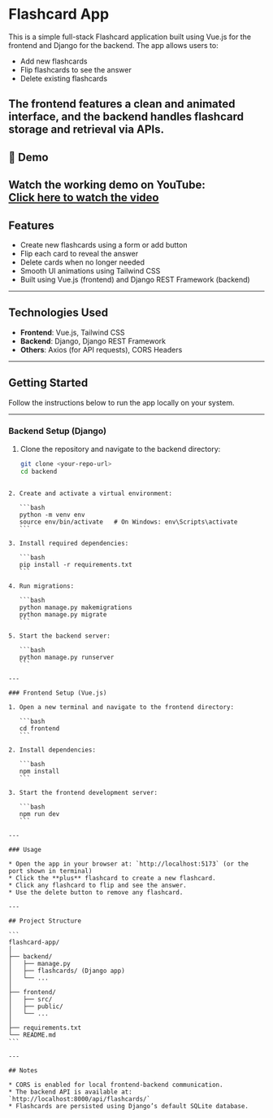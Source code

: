 # Flashcard App

This is a simple full-stack Flashcard application built using Vue.js for the frontend and Django for the backend. The app allows users to:

- Add new flashcards
- Flip flashcards to see the answer
- Delete existing flashcards

The frontend features a clean and animated interface, and the backend handles flashcard storage and retrieval via APIs.
---

## 🔗 Demo

Watch the working demo on YouTube:  
**[Click here to watch the video](https://youtu.be/g7fgZ9vKAbU?si=7Qpuq4MLwdtpfdpB)**  
---

## Features

- Create new flashcards using a form or add button
- Flip each card to reveal the answer
- Delete cards when no longer needed
- Smooth UI animations using Tailwind CSS
- Built using Vue.js (frontend) and Django REST Framework (backend)

---

## Technologies Used

- **Frontend**: Vue.js, Tailwind CSS
- **Backend**: Django, Django REST Framework
- **Others**: Axios (for API requests), CORS Headers

---

## Getting Started

Follow the instructions below to run the app locally on your system.

---

### Backend Setup (Django)

1. Clone the repository and navigate to the backend directory:
   ```bash
   git clone <your-repo-url>
   cd backend
````

2. Create and activate a virtual environment:

   ```bash
   python -m venv env
   source env/bin/activate   # On Windows: env\Scripts\activate
   ```

3. Install required dependencies:

   ```bash
   pip install -r requirements.txt
   ```

4. Run migrations:

   ```bash
   python manage.py makemigrations
   python manage.py migrate
   ```

5. Start the backend server:

   ```bash
   python manage.py runserver
   ```

---

### Frontend Setup (Vue.js)

1. Open a new terminal and navigate to the frontend directory:

   ```bash
   cd frontend
   ```

2. Install dependencies:

   ```bash
   npm install
   ```

3. Start the frontend development server:

   ```bash
   npm run dev
   ```

---

### Usage

* Open the app in your browser at: `http://localhost:5173` (or the port shown in terminal)
* Click the **plus** flashcard to create a new flashcard.
* Click any flashcard to flip and see the answer.
* Use the delete button to remove any flashcard.

---

## Project Structure

```
flashcard-app/
│
├── backend/
│   ├── manage.py
│   ├── flashcards/ (Django app)
│   └── ...
│
├── frontend/
│   ├── src/
│   ├── public/
│   └── ...
│
├── requirements.txt
└── README.md
```

---

## Notes

* CORS is enabled for local frontend-backend communication.
* The backend API is available at: `http://localhost:8000/api/flashcards/`
* Flashcards are persisted using Django’s default SQLite database.
